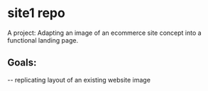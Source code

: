 # site1 repo
A project: Adapting an image of an ecommerce site concept into a functional landing page.

## Goals:
-- replicating layout of an existing website image <br>